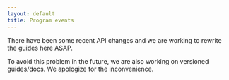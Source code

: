 ```yaml
---
layout: default
title: Program events
---
```



There have been some recent API changes and we are working to rewrite the guides here ASAP. 

To avoid this problem in the future, we are also working on versioned guides/docs. We apologize for the inconvenience. 


<!-- Program events are a way to broadcast events across all Nodes that are part of a
specific Scene. Event routing is within the problem domain of the "Dispatch".

Upon instantiation of a scene, a new Dispatch is being constructed. Subsequently
it is being used in order to route arbitrary events to specific Nodes ("UI Events")
or broadcast them globally ("Program events").

Contrasting those two concepts is inevitably in order to understand the use
cases, pros and cons of using either of those routing mechanisms.

## UI Events

UIEvents can be thought of as a generalized version of the DOM eventing model.
From a conceptual point of view, UIEvents are being fired in the Dispatch:

    var dispatch = myScene.getDispatch();
    dispatch.dispatchUIEvent(path, event, payload);


As one can see, dispatchUIEvent takes in three arguments:

  - `path` - Nodes can be uniquely defined by their location in the scene graph (often
being referred to as their id). A path is a stringified representation of
a Node's location. In order to get the path of a node, its `getPath()` method can used.
  - `event` - The type of the passed in event (e.g. "click").
  - `payload` - The event payload containing the data associated with the event. Needs to be
an object.

The Node which is associated with the specified path with receive the dispatched
event. It is important to realize that even though the specified node will
receive the event **first**, the event "bubbles" up (similar to the bubbling
phase in the DOM UI Eventing model).

In order to prevent this from happening, any node between the scene node and the
final, destination node has the ability to stop further bubbling by invoking
the event payload's `stopPropagation` method.

The event payload will be decorated with the `stopPropagation` method and the
`target` property. `payload.target` references the target node that has the
previously defined path. The `path -> Node` look up is being completed before the
event bubbling phase starts.

UIEvents need to be explicitly added to nodes. While this does not affect the
set of events that can be received by the Node, it provides a way for components
to act accordingly. E.g. the DOMElement uses its `onAddUIEvent` method to
send commands to the DOMRenderer to add the appropriate event listeners to the
context or the element in question.

## Receiving events

Both program and UI events are being subscribed to through the same mechanisms,
namely the receive pattern.

Whenever a node receives an event, its `onReceive` method is being invoked.

The most naive solution to subscribe for events is therefore to simply override
the Node's onReceive method:

    node.onReceive = function(event, payload) {
        console.log(
            'Received ' + event + ' event!'
        );

        // this.receive is an alias of the original Node#onReceive method.
        // It is equivalent to
        // Node.prototype.onReceive.call(this, event, payload).
        this.receive(event, payload);
    };

This pattern is perfectly valid and especially suited when extending Node to fit
specific use cases that are fundamental to the node itself as opposed to being
reusable behaviors.

Nevertheless, this pattern has a couple of disadvantages that make it harder to
maintain in more complex applications:

1.	Impossible to extract out common functionality of otherwise functionally independent nodes.
2.	Special casing node methods leads to a less declarative programming style and a scene graph that is harder to serialize.

Extracting out common event handling functionality through the use of custom
components solves those issues. Using custom components in Famous is easy and
encouraged. The above code can be factored out into a custom component
encapsulating the event logging into a kind of "black box".

    var myComponent = {
        onReceive: function(event, payload) {
            console.log(
                'Received ' + event + ' event!'
            );
        }
    };
    node.addComponent(myComponent);

While looking syntactically similar, the use of `addComponent` leads to a more
structured approach towards event handling, reason being that a node can have an
arbitrary number of components.

## Program Events

In contrast to UI events, program events are global. This means that they are
not associated with a specific Node, but are broadcasted across all nodes that
are part of the Scene that maintains the Dispatch.

    var dispatch = myScene.getDispatch();
    dispatch.dispatchEvent(event, payload);

This fundamental difference is reflected in the `dispatchEvent`'s' function
signature. It is equivalent to the one used by `dispatchUIEvent`, except that it
does not accept a path.

Main differences concerning the flow of events include:

1. UI Events simulate DOM-like **event bubbling**. As a direct consequence, the scene graph is being traversed **upwards**, which means that children can react to events previous to their ancestors. They can stop this using `stopPropagation`.
2. Program events **"flow down"**: The scene graph is being traversed using a **breadth first search**. Ancestors receive events before their children. There is no way to stop this process. The fact that there is no "final", target node differentiates this eventing model from the DOM's native capturing phase.

## Putting it all together

In the following example we create a very simple example showing off the
combination of program and UI events.

Basically, we're going to display two DOMElements, each of which is moving along
the x or y axis.

The values for their offsets is being determined by the user's mouse position.

Our Axis class inherits from Node. It has a DOMElement on it in order to display
the current offset. It also has a direction associated with it. The direction
can either be 'x' or 'y'.

    function Axis(direction) {
        Node.call(this);
        this._direction = direction;
        this._domElement = new DOMElement(this);
        this.setSizeMode('render', 'render');
    }

    Axis.prototype = Object.create(Node.prototype);
    Axis.prototype.constructor = Node;

The axis receives globally dispatched program events. It determines if it is
responsible for the event (e.g. Axis('x') exclusively handles x events) and
sets its offset and content accordingly.

    Axis.prototype.onReceive = function onReceive(type, offset) {
        if (type === this._direction) {
            if (this._direction === 'x') {
                this.setPosition(offset, 0);
            } else {
                this.setPosition(0, offset);
            }
            this._domElement.setContent(offset);
        }
        this.receive(type, offset);
    };

The background node's DOMElement is being used in order to listen for
`mousemove` events. It dispatches the locally received DOM UI event as a
program event using the node's emit method. `this.emit(event, payload)` is a
shorthand for
`scene.getDispatch().dispatchUIEvent(Node.getLocation(), ev, payload)`.

    function Background() {
        Node.call(this);
        this._domElement = new DOMElement(this, {
            properties: {
                background: '#eee'
            }
        });

        // addUIEvent is being used in order to instruct the node's DOMElement
        // to add the appropriate event listener through the DOMRenderer.
        // DOM events are being emitted as UI Events and routed accordingly.
        this.addUIEvent('mousemove');
    }

    Background.prototype = Object.create(Node.prototype);
    Background.prototype.constructor = Node;


    Background.prototype.onReceive = function onReceive(type, ev) {
        if (type === 'mousemove') {
            // dispatch globally
            this.emit('x', ev.x).emit('y', ev.y);
        }
        this.receive(type, ev);
    };

Finally, in order to set up the scene graph, we instantiate a new scene, add the
background and the two axes.

    var scene = FamousEngine.createScene();
    var root = scene.addChild(new Background());
    root.addChild(new Axis('x'));
    root.addChild(new Axis('y'));

In this example, we didn't use any custom components, but could have factored
out the `onReceive` methods into separate reusable components encapsulating
behaviors.
 -->
